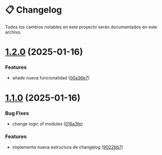 # 📋 Changelog

Todos los cambios notables en este proyecto serán documentados en este archivo.

# [1.2.0](https://github.com/github-delfosti/pacasmayo-hexagonal/compare/v1.1.0...v1.2.0) (2025-01-16)


### Features

* añade nueva funcionalidad ([00a36e7](https://github.com/github-delfosti/pacasmayo-hexagonal/commit/00a36e70a32969cbc863a3d630c18f35285ce847))

# [1.1.0](https://github.com/github-delfosti/pacasmayo-hexagonal/compare/v1.0.0...v1.1.0) (2025-01-16)


### Bug Fixes

* change logic of modules ([016a3fe](https://github.com/github-delfosti/pacasmayo-hexagonal/commit/016a3fe107f9d253d83b74251c60dc56193ea64c))


### Features

* implementa nueva estructura de changelog ([9022bb7](https://github.com/github-delfosti/pacasmayo-hexagonal/commit/9022bb7b4a010dc01d8e5da2c3d3697a5f47f367))
